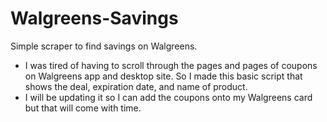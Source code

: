 # Walgreens-Savings
Simple scraper to find savings on Walgreens.


- I was tired of having to scroll through the pages and pages of coupons on Walgreens app and desktop site. So I made this basic script that shows the deal, expiration date, and name of product. 
- I will be updating it so I can add the coupons onto my Walgreens card but that will come with time.
